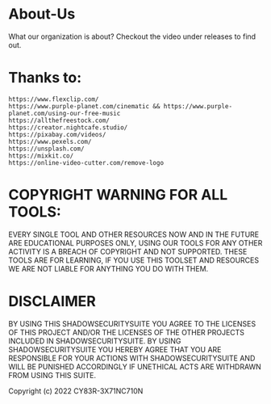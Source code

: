 # About-Us
What our organization is about? Checkout the video under releases to find out.


# Thanks to:

```
https://www.flexclip.com/
https://www.purple-planet.com/cinematic && https://www.purple-planet.com/using-our-free-music
https://allthefreestock.com/
https://creator.nightcafe.studio/
https://pixabay.com/videos/
https://www.pexels.com/
https://unsplash.com/
https://mixkit.co/
https://online-video-cutter.com/remove-logo
```

# COPYRIGHT WARNING FOR ALL TOOLS:

EVERY SINGLE TOOL AND OTHER RESOURCES NOW AND IN THE FUTURE ARE EDUCATIONAL PURPOSES ONLY, USING OUR TOOLS FOR ANY OTHER ACTIVITY IS A BREACH OF COPYRIGHT AND NOT SUPPORTED. THESE TOOLS ARE FOR LEARNING, IF YOU USE THIS TOOLSET AND RESOURCES WE ARE NOT LIABLE FOR ANYTHING YOU DO WITH THEM.

# DISCLAIMER

BY USING THIS SHADOWSECURITYSUITE YOU AGREE TO THE LICENSES OF THIS PROJECT AND/OR THE LICENSES OF THE OTHER PROJECTS INCLUDED IN SHADOWSECURITYSUITE. BY USING SHADOWSECURITYSUITE YOU HEREBY AGREE THAT YOU ARE RESPONSIBLE FOR YOUR ACTIONS WITH SHADOWSECURITYSUITE AND WILL BE PUNISHED ACCORDINGLY IF UNETHICAL ACTS ARE WITHDRAWN FROM USING THIS SUITE. 

Copyright (c) 2022 CY83R-3X71NC710N
